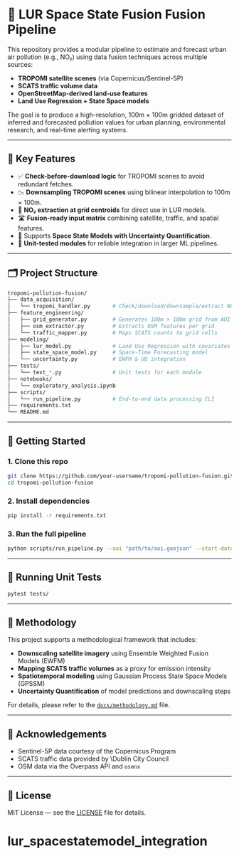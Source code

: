 # 🚦 LUR Space State Fusion Fusion Pipeline

This repository provides a modular pipeline to estimate and forecast urban air pollution (e.g., NO₂) using data fusion techniques across multiple sources:

* **TROPOMI satellite scenes** (via Copernicus/Sentinel-5P)
* **SCATS traffic volume data**
* **OpenStreetMap-derived land-use features**
* **Land Use Regression + State Space models**

The goal is to produce a high-resolution, 100m × 100m gridded dataset of inferred and forecasted pollution values for urban planning, environmental research, and real-time alerting systems.

---

## 🧭 Key Features

* ✅ **Check-before-download logic** for TROPOMI scenes to avoid redundant fetches.
* 📉 **Downsampling TROPOMI scenes** using bilinear interpolation to 100m × 100m.
* 📍 **NO₂ extraction at grid centroids** for direct use in LUR models.
* 🛣️ **Fusion-ready input matrix** combining satellite, traffic, and spatial features.
* 🔮 Supports **Space State Models with Uncertainty Quantification**.
* 🧪 **Unit-tested modules** for reliable integration in larger ML pipelines.

---

## 🗂️ Project Structure

```bash
tropomi-pollution-fusion/
├── data_acquisition/
│   └── tropomi_handler.py       # Check/download/downsample/extract NO₂
├── feature_engineering/
│   ├── grid_generator.py        # Generates 100m × 100m grid from AOI
│   ├── osm_extractor.py         # Extracts OSM features per grid
│   └── traffic_mapper.py        # Maps SCATS counts to grid cells
├── modeling/
│   ├── lur_model.py             # Land Use Regression with covariates
│   ├── state_space_model.py     # Space-Time Forecasting model
│   └── uncertainty.py           # EWFM & UQ integration
├── tests/
│   └── test_*.py                # Unit tests for each module
├── notebooks/
│   └── exploratory_analysis.ipynb
├── scripts/
│   └── run_pipeline.py          # End-to-end data processing CLI
├── requirements.txt
└── README.md
```

---

## 🚀 Getting Started

### 1. Clone this repo

```bash
git clone https://github.com/your-username/tropomi-pollution-fusion.git
cd tropomi-pollution-fusion
```

### 2. Install dependencies

```bash
pip install -r requirements.txt
```

### 3. Run the full pipeline

```bash
python scripts/run_pipeline.py --aoi "path/to/aoi.geojson" --start-date 2023-01-01 --end-date 2023-01-31
```

---

## 🧪 Running Unit Tests

```bash
pytest tests/
```

---

## 📄 Methodology

This project supports a methodological framework that includes:

* **Downscaling satellite imagery** using Ensemble Weighted Fusion Models (EWFM)
* **Mapping SCATS traffic volumes** as a proxy for emission intensity
* **Spatiotemporal modeling** using Gaussian Process State Space Models (GPSSM)
* **Uncertainty Quantification** of model predictions and downscaling steps

For details, please refer to the [`docs/methodology.md`](docs/methodology.md) file.

---

## 🧠 Acknowledgements

* Sentinel-5P data courtesy of the Copernicus Program
* SCATS traffic data provided by \Dublin City Council
* OSM data via the Overpass API and `osmnx`

---

## 📜 License

MIT License — see the [LICENSE](LICENSE) file for details.

# lur_spacestatemodel_integration
